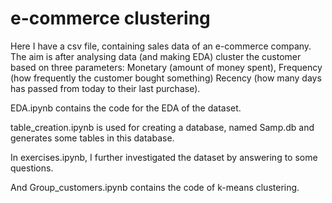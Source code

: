 # e-commerce clustering

Here I have a csv file, containing sales data of an e-commerce company. The aim is after analysing data (and making EDA) cluster the customer based on three parameters: Monetary (amount of money spent), Frequency (how frequently the customer bought something) Recency (how many days has passed from today to their last purchase). 

EDA.ipynb contains the code for the EDA of the dataset.

table_creation.ipynb is used for creating a database, named Samp.db and generates some tables in this database. 

In exercises.ipynb, I further investigated the dataset by answering to some questions. 

And Group_customers.ipynb contains the code of k-means clustering.  

